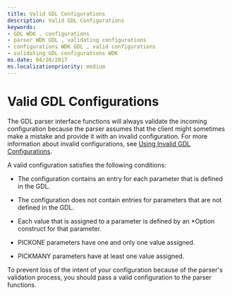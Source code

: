 ```yaml
---
title: Valid GDL Configurations
description: Valid GDL Configurations
keywords:
- GDL WDK , configurations
- parser WDK GDL , validating configurations
- configurations WDK GDL , valid configurations
- validating GDL configurations WDK
ms.date: 04/20/2017
ms.localizationpriority: medium
---
```


# Valid GDL Configurations


The GDL parser interface functions will always validate the incoming configuration because the parser assumes that the client might sometimes make a mistake and provide it with an invalid configuration. For more information about invalid configurations, see [Using Invalid GDL Configurations](using-invalid-gdl-configurations.md).

A valid configuration satisfies the following conditions:

-   The configuration contains an entry for each parameter that is defined in the GDL.

-   The configuration does not contain entries for parameters that are not defined in the GDL.

-   Each value that is assigned to a parameter is defined by an \*Option construct for that parameter.

-   PICKONE parameters have one and only one value assigned.

-   PICKMANY parameters have at least one value assigned.

To prevent loss of the intent of your configuration because of the parser's validation process, you should pass a valid configuration to the parser functions.

 

 




